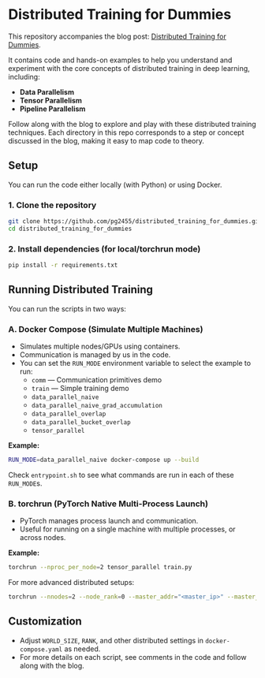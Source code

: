 # Distributed Training for Dummies

This repository accompanies the blog post: [Distributed Training for Dummies]([https://www.pgupta.info/blog/2025/distributed-training-dist-0/](https://www.pgupta.info/blog/2025/07/distributed-training-0/)).

It contains code and hands-on examples to help you understand and experiment with the core concepts of distributed training in deep learning, including:
- **Data Parallelism**
- **Tensor Parallelism**
- **Pipeline Parallelism**

Follow along with the blog to explore and play with these distributed training techniques. Each directory in this repo corresponds to a step or concept discussed in the blog, making it easy to map code to theory.

## Setup

You can run the code either locally (with Python) or using Docker.

### 1. Clone the repository

```bash
git clone https://github.com/pg2455/distributed_training_for_dummies.git
cd distributed_training_for_dummies
```

### 2. Install dependencies (for local/torchrun mode)

```bash
pip install -r requirements.txt
```

## Running Distributed Training

You can run the scripts in two ways:

### **A. Docker Compose (Simulate Multiple Machines)**
- Simulates multiple nodes/GPUs using containers.
- Communication is managed by us in the code.
- You can set the `RUN_MODE` environment variable to select the example to run:
  - `comm` — Communication primitives demo
  - `train` — Simple training demo
  - `data_parallel_naive`
  - `data_parallel_naive_grad_accumulation`
  - `data_parallel_overlap`
  - `data_parallel_bucket_overlap`
  - `tensor_parallel`

**Example:**
```bash
RUN_MODE=data_parallel_naive docker-compose up --build
```
Check `entrypoint.sh` to see what commands are run in each of these `RUN_MODE`s. 

### **B. torchrun (PyTorch Native Multi-Process Launch)**
- PyTorch manages process launch and communication.
- Useful for running on a single machine with multiple processes, or across nodes.

**Example:**
```bash
torchrun --nproc_per_node=2 tensor_parallel train.py
```

For more advanced distributed setups:
```bash
torchrun --nnodes=2 --node_rank=0 --master_addr="<master_ip>" --master_port=12355 data_parallel/train_naive.py
```




## Customization
- Adjust `WORLD_SIZE`, `RANK`, and other distributed settings in `docker-compose.yaml` as needed.
- For more details on each script, see comments in the code and follow along with the blog.
